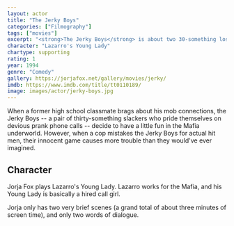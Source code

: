 ```yaml
---
layout: actor
title: "The Jerky Boys"
categories: ["Filmography"]
tags: ["movies"]
excerpt: "<strong>The Jerky Boys</strong> is about two 30-something losers who make prank phone calls and anger a mob boss."
character: "Lazarro's Young Lady"
chartype: supporting
rating: 1
year: 1994
genre: "Comedy"
gallery: https://jorjafox.net/gallery/movies/jerky/
imdb: https://www.imdb.com/title/tt0110189/
image: images/actor/jerky-boys.jpg
---
```


When a former high school classmate brags about his mob connections, the Jerky Boys -- a pair of thirty-something slackers who pride themselves on devious prank phone calls -- decide to have a little fun in the Mafia underworld. However, when a cop mistakes the Jerky Boys for actual hit men, their innocent game causes more trouble than they would've ever imagined.

## Character

Jorja Fox plays Lazarro's Young Lady. Lazarro works for the Mafia, and his Young Lady is basically a hired call girl.

Jorja only has two very brief scenes (a grand total of about three minutes of screen time), and only two words of dialogue.
